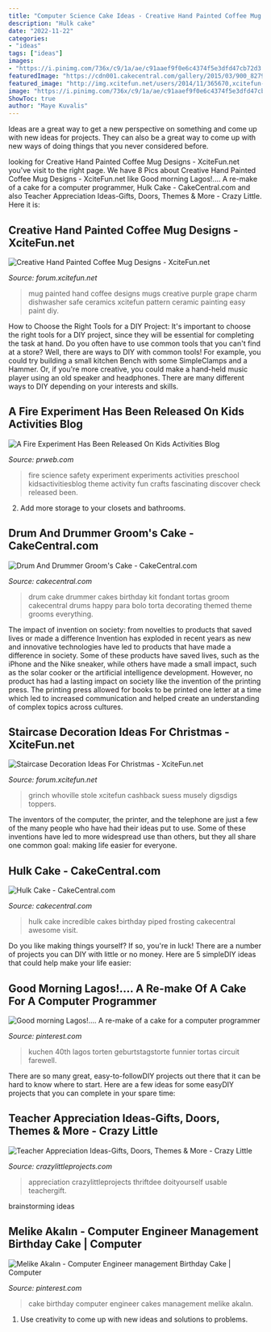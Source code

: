 ```yaml
---
title: "Computer Science Cake Ideas - Creative Hand Painted Coffee Mug Designs"
description: "Hulk cake"
date: "2022-11-22"
categories:
- "ideas"
tags: ["ideas"]
images:
- "https://i.pinimg.com/736x/c9/1a/ae/c91aaef9f0e6c4374f5e3dfd47cb72d3.jpg"
featuredImage: "https://cdn001.cakecentral.com/gallery/2015/03/900_827927F9qb_drum-and-drummer-grooms-cake.jpg"
featured_image: "http://img.xcitefun.net/users/2014/11/365670,xcitefun-coffee-mug-designs-7.jpg"
image: "https://i.pinimg.com/736x/c9/1a/ae/c91aaef9f0e6c4374f5e3dfd47cb72d3.jpg"
ShowToc: true
author: "Maye Kuvalis"
---
```



Ideas are a great way to get a new perspective on something and come up with new ideas for projects. They can also be a great way to come up with new ways of doing things that you never considered before.

	

		
looking for Creative Hand Painted Coffee Mug Designs - XciteFun.net you've visit to the right page. We have 8 Pics about Creative Hand Painted Coffee Mug Designs - XciteFun.net like Good morning Lagos!.... A re-make of a cake for a computer programmer, Hulk Cake - CakeCentral.com and also Teacher Appreciation Ideas-Gifts, Doors, Themes &amp; More - Crazy Little. Here it is:
		
    
## Creative Hand Painted Coffee Mug Designs - XciteFun.net

<img loading=lazy src="http://img.xcitefun.net/users/2014/11/365670,xcitefun-coffee-mug-designs-7.jpg" onerror="this.onerror=null;this.src='https://tse2.mm.bing.net/th?id=OIP.ygNv2WWGWR_XIOHGPatl5AHaJ4&amp;pid=15.1';" alt="Creative Hand Painted Coffee Mug Designs - XciteFun.net">

_Source: forum.xcitefun.net_

>mug painted hand coffee designs mugs creative purple grape charm dishwasher safe ceramics xcitefun pattern ceramic painting easy paint diy. 

	

How to Choose the Right Tools for a DIY Project: It's important to choose the right tools for a DIY project, since they will be essential for completing the task at hand.
Do you often have to use common tools that you can't find at a store? Well, there are ways to DIY with common tools! For example, you could try building a small kitchen Bench with some SimpleClamps and a Hammer. Or, if you're more creative, you could make a hand-held music player using an old speaker and headphones. There are many different ways to DIY depending on your interests and skills.

    
## A Fire Experiment Has Been Released On Kids Activities Blog

<img loading=lazy src="http://ww1.prweb.com/prfiles/2013/09/21/11127678/Science-of-Fire.jpg" onerror="this.onerror=null;this.src='https://tse2.mm.bing.net/th?id=OIP.qf400dxNNH98A_Y5tTY3qwHaLH&amp;pid=15.1';" alt="A Fire Experiment Has Been Released On Kids Activities Blog">

_Source: prweb.com_

>fire science safety experiment experiments activities preschool kidsactivitiesblog theme activity fun crafts fascinating discover check released been. 

	

2. Add more storage to your closets and bathrooms.

    
## Drum And Drummer Groom&#039;s Cake - CakeCentral.com

<img loading=lazy src="https://cdn001.cakecentral.com/gallery/2015/03/900_827927F9qb_drum-and-drummer-grooms-cake.jpg" onerror="this.onerror=null;this.src='https://tse2.mm.bing.net/th?id=OIP.te14TaVqBbmXoUuruirN3QHaLJ&amp;pid=15.1';" alt="Drum And Drummer Groom&#039;s Cake - CakeCentral.com">

_Source: cakecentral.com_

>drum cake drummer cakes birthday kit fondant tortas groom cakecentral drums happy para bolo torta decorating themed theme grooms everything. 

	

The impact of invention on society: from novelties to products that saved lives or made a difference
Invention has exploded in recent years as new and innovative technologies have led to products that have made a difference in society. Some of these products have saved lives, such as the iPhone and the Nike sneaker, while others have made a small impact, such as the solar cooker or the artificial intelligence development. However, no product has had a lasting impact on society like the invention of the printing press. The printing press allowed for books to be printed one letter at a time which led to increased communication and helped create an understanding of complex topics across cultures.

    
## Staircase Decoration Ideas For Christmas - XciteFun.net

<img loading=lazy src="https://img.xcitefun.net/users/2014/11/365864,xcitefun-staircase-christmas-3.jpg" onerror="this.onerror=null;this.src='https://tse2.mm.bing.net/th?id=OIP.WSb4GaY8P0Ny1KI5KWleuQHaLE&amp;pid=15.1';" alt="Staircase Decoration Ideas For Christmas - XciteFun.net">

_Source: forum.xcitefun.net_

>grinch whoville stole xcitefun cashback suess musely digsdigs toppers. 

	

The inventors of the computer, the printer, and the telephone are just a few of the many people who have had their ideas put to use. Some of these inventions have led to more widespread use than others, but they all share one common goal: making life easier for everyone.

    
## Hulk Cake - CakeCentral.com

<img loading=lazy src="http://cdn001.cakecentral.com/gallery/2015/03/900_843282mIpM_hulk-cake.jpg" onerror="this.onerror=null;this.src='https://tse1.mm.bing.net/th?id=OIP.Es-EYOfE3WcJgIjG3mu2GAHaFj&amp;pid=15.1';" alt="Hulk Cake - CakeCentral.com">

_Source: cakecentral.com_

>hulk cake incredible cakes birthday piped frosting cakecentral awesome visit. 

	

Do you like making things yourself? If so, you're in luck! There are a number of projects you can DIY with little or no money. Here are 5 simpleDIY ideas that could help make your life easier: 

    
## Good Morning Lagos!.... A Re-make Of A Cake For A Computer Programmer

<img loading=lazy src="https://i.pinimg.com/736x/c9/1a/ae/c91aaef9f0e6c4374f5e3dfd47cb72d3.jpg" onerror="this.onerror=null;this.src='https://tse2.mm.bing.net/th?id=OIP.Et95-dO0ewBfSAGyoYaQgwHaJQ&amp;pid=15.1';" alt="Good morning Lagos!.... A re-make of a cake for a computer programmer">

_Source: pinterest.com_

>kuchen 40th lagos torten geburtstagstorte funnier tortas circuit farewell. 

	

There are so many great, easy-to-followDIY projects out there that it can be hard to know where to start. Here are a few ideas for some easyDIY projects that you can complete in your spare time: 

    
## Teacher Appreciation Ideas-Gifts, Doors, Themes &amp; More - Crazy Little

<img loading=lazy src="https://crazylittleprojects.com/wp-content/uploads/2014/04/TeacherGift.gif" onerror="this.onerror=null;this.src='https://tse3.mm.bing.net/th?id=OIP.SK2wuiaGAgXPgr1L7ALGVAHaMW&amp;pid=15.1';" alt="Teacher Appreciation Ideas-Gifts, Doors, Themes &amp; More - Crazy Little">

_Source: crazylittleprojects.com_

>appreciation crazylittleprojects thriftdee doityourself usable teachergift. 

	
 brainstorming ideas 
    
## Melike Akalın - Computer Engineer Management Birthday Cake | Computer

<img loading=lazy src="https://i.pinimg.com/736x/8b/f7/01/8bf70114be27229053485765ad057d2d--engineers-management.jpg" onerror="this.onerror=null;this.src='https://tse1.mm.bing.net/th?id=OIP.z_txrnhkuGiIkN8XB_hfkAHaNC&amp;pid=15.1';" alt="Melike Akalın - Computer Engineer management Birthday Cake | Computer">

_Source: pinterest.com_

>cake birthday computer engineer cakes management melike akalın. 

	

1. Use creativity to come up with new ideas and solutions to problems.

